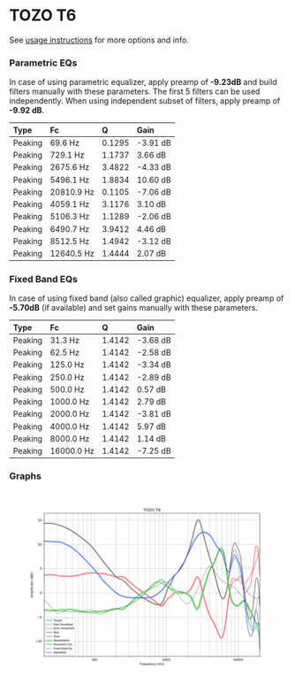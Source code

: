 # TOZO T6
See [usage instructions](https://github.com/jaakkopasanen/AutoEq#usage) for more options and info.

### Parametric EQs
In case of using parametric equalizer, apply preamp of **-9.23dB** and build filters manually
with these parameters. The first 5 filters can be used independently.
When using independent subset of filters, apply preamp of **-9.92 dB**.

| Type    | Fc         |      Q | Gain     |
|:--------|:-----------|:-------|:---------|
| Peaking | 69.6 Hz    | 0.1295 | -3.91 dB |
| Peaking | 729.1 Hz   | 1.1737 | 3.66 dB  |
| Peaking | 2675.6 Hz  | 3.4822 | -4.33 dB |
| Peaking | 5496.1 Hz  | 1.8834 | 10.60 dB |
| Peaking | 20810.9 Hz | 0.1105 | -7.06 dB |
| Peaking | 4059.1 Hz  | 3.1176 | 3.10 dB  |
| Peaking | 5106.3 Hz  | 1.1289 | -2.06 dB |
| Peaking | 6490.7 Hz  | 3.9412 | 4.46 dB  |
| Peaking | 8512.5 Hz  | 1.4942 | -3.12 dB |
| Peaking | 12640.5 Hz | 1.4444 | 2.07 dB  |

### Fixed Band EQs
In case of using fixed band (also called graphic) equalizer, apply preamp of **-5.70dB**
(if available) and set gains manually with these parameters.

| Type    | Fc         |      Q | Gain     |
|:--------|:-----------|:-------|:---------|
| Peaking | 31.3 Hz    | 1.4142 | -3.68 dB |
| Peaking | 62.5 Hz    | 1.4142 | -2.58 dB |
| Peaking | 125.0 Hz   | 1.4142 | -3.34 dB |
| Peaking | 250.0 Hz   | 1.4142 | -2.89 dB |
| Peaking | 500.0 Hz   | 1.4142 | 0.57 dB  |
| Peaking | 1000.0 Hz  | 1.4142 | 2.79 dB  |
| Peaking | 2000.0 Hz  | 1.4142 | -3.81 dB |
| Peaking | 4000.0 Hz  | 1.4142 | 5.97 dB  |
| Peaking | 8000.0 Hz  | 1.4142 | 1.14 dB  |
| Peaking | 16000.0 Hz | 1.4142 | -7.25 dB |

### Graphs
![](./TOZO%20T6.png)